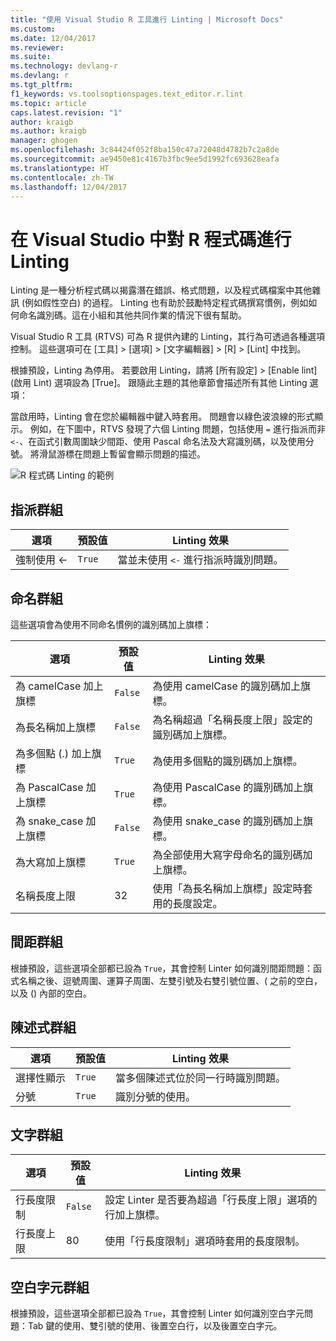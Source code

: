 ```yaml
---
title: "使用 Visual Studio R 工具進行 Linting | Microsoft Docs"
ms.custom: 
ms.date: 12/04/2017
ms.reviewer: 
ms.suite: 
ms.technology: devlang-r
ms.devlang: r
ms.tgt_pltfrm: 
f1_keywords: vs.toolsoptionspages.text_editor.r.lint
ms.topic: article
caps.latest.revision: "1"
author: kraigb
ms.author: kraigb
manager: ghogen
ms.openlocfilehash: 3c84424f052f8ba150c47a72048d4782b7c2a8de
ms.sourcegitcommit: ae9450e81c4167b3fbc9ee5d1992fc693628eafa
ms.translationtype: HT
ms.contentlocale: zh-TW
ms.lasthandoff: 12/04/2017
---
```

# <a name="linting-r-code-in-visual-studio"></a>在 Visual Studio 中對 R 程式碼進行 Linting

Linting 是一種分析程式碼以揭露潛在錯誤、格式問題，以及程式碼檔案中其他雜訊 (例如假性空白) 的過程。 Linting 也有助於鼓勵特定程式碼撰寫慣例，例如如何命名識別碼。這在小組和其他共同作業的情況下很有幫助。

Visual Studio R 工具 (RTVS) 可為 R 提供內建的 Linting，其行為可透過各種選項控制。 這些選項可在 [工具] > [選項] > [文字編輯器] > [R] > [Lint] 中找到。

根據預設，Linting 為停用。 若要啟用 Linting，請將 [所有設定] > [Enable lint] (啟用 Lint) 選項設為 [True]。 跟隨此主題的其他章節會描述所有其他 Linting 選項：

當啟用時，Linting 會在您於編輯器中鍵入時套用。 問題會以綠色波浪線的形式顯示。 例如，在下圖中，RTVS 發現了六個 Linting 問題，包括使用 `=` 進行指派而非 `<-`、在函式引數周圍缺少間距、使用 Pascal 命名法及大寫識別碼，以及使用分號。 將滑鼠游標在問題上暫留會顯示問題的描述。

![R 程式碼 Linting 的範例](media/linting-01.png)

## <a name="assignment-group"></a>指派群組

| 選項 | 預設值 | Linting 效果 |
| --- | --- | --- |
| 強制使用 \<- | `True` | 當並未使用 `<-` 進行指派時識別問題。 |

## <a name="naming-group"></a>命名群組

這些選項會為使用不同命名慣例的識別碼加上旗標：

| 選項 | 預設值 | Linting 效果 |
| --- | --- | --- |
| 為 camelCase 加上旗標 | `False` | 為使用 camelCase 的識別碼加上旗標。 |
| 為長名稱加上旗標 | `False` | 為名稱超過「名稱長度上限」設定的識別碼加上旗標。 |
| 為多個點 (.) 加上旗標 | `True` | 為使用多個點的識別碼加上旗標。 |
| 為 PascalCase 加上旗標 | `True` | 為使用 PascalCase 的識別碼加上旗標。 |
| 為 snake_case 加上旗標 | `False` | 為使用 snake_case 的識別碼加上旗標。 |
| 為大寫加上旗標 | `True` | 為全部使用大寫字母命名的識別碼加上旗標。 |
| 名稱長度上限 | 32 | 使用「為長名稱加上旗標」設定時套用的長度設定。 |

## <a name="spacing-group"></a>間距群組

根據預設，這些選項全部都已設為 `True`，其會控制 Linter 如何識別間距問題：函式名稱之後、逗號周圍、運算子周圍、左雙引號及右雙引號位置、( 之前的空白，以及 () 內部的空白。

## <a name="statements-group"></a>陳述式群組

| 選項 | 預設值 | Linting 效果 |
| --- | --- | --- |
| 選擇性顯示 | `True` | 當多個陳述式位於同一行時識別問題。 |
| 分號 | `True` | 識別分號的使用。 |

## <a name="text-group"></a>文字群組

| 選項 | 預設值 | Linting 效果 |
| --- | --- | --- |
| 行長度限制 | `False` | 設定 Linter 是否要為超過「行長度上限」選項的行加上旗標。 |
| 行長度上限 | 80 | 使用「行長度限制」選項時套用的長度限制。 |

## <a name="whitespace-group"></a>空白字元群組

根據預設，這些選項全部都已設為 `True`，其會控制 Linter 如何識別空白字元問題：Tab 鍵的使用、雙引號的使用、後置空白行，以及後置空白字元。